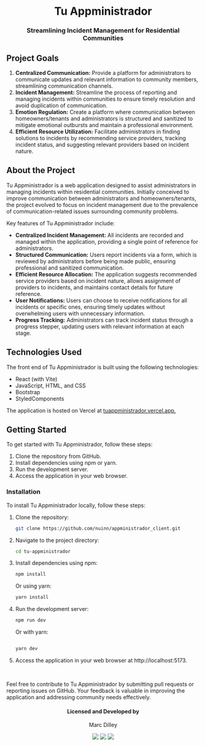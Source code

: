 <h1 align="center">Tu Appministrador

<h3 align="center">Streamlining Incident Management for Residential Communities</h3>

## Project Goals

<ol>
  <li><strong>Centralized Communication:</strong> Provide a platform for administrators to communicate updates and relevant information to community members, streamlining communication channels.

  <li><strong>Incident Management:</strong> Streamline the process of reporting and managing incidents within communities to ensure timely resolution and avoid duplication of communication.

  <li><strong>Emotion Regulation:</strong> Create a platform where communication between homeowners/tenants and administrators is structured and sanitized to mitigate emotional outbursts and maintain a professional environment.

<li><strong>Efficient Resource Utilization:</strong> Facilitate administrators in finding solutions to incidents by recommending service providers, tracking incident status, and suggesting relevant providers based on incident nature.
</ol>

## About the Project

Tu Appministrador is a web application designed to assist administrators in managing incidents within residential communities. Initially conceived to improve communication between administrators and homeowners/tenants, the project evolved to focus on incident management due to the prevalence of communication-related issues surrounding community problems.

Key features of Tu Appministrador include:
<ul>
  <li><strong>Centralized Incident Management:</strong> All incidents are recorded and managed within the application, providing a single point of reference for administrators.
  <li><strong>Structured Communication:</strong> Users report incidents via a form, which is reviewed by administrators before being made public, ensuring professional and sanitized communication.
<li><strong>Efficient Resource Allocation:</strong> The application suggests recommended service providers based on incident nature, allows assignment of providers to incidents, and maintains contact details for future reference.
<li><strong>User Notifications:</strong> Users can choose to receive notifications for all incidents or specific ones, ensuring timely updates without overwhelming users with unnecessary information.
<li><strong>Progress Tracking:</strong> Administrators can track incident status through a progress stepper, updating users with relevant information at each stage.
</ul>

## Technologies Used

The front end of Tu Appministrador is built using the following technologies:

<ul>
<li>React (with Vite)
<li>JavaScript, HTML, and CSS
<li>Bootstrap
<li>StyledComponents
</ul>
The application is hosted on Vercel at <a href="tuappministrador.vercel.app.">tuappministrador.vercel.app.</a>

## Getting Started

To get started with Tu Appministrador, follow these steps:
<ol>
<li>Clone the repository from GitHub.
<li>Install dependencies using npm or yarn.
<li>Run the development server.
<li>Access the application in your web browser.
</ol>

### Installation
To install Tu Appministrador locally, follow these steps:

<ol>
<li>Clone the repository:
  
```bash
git clone https://github.com/nuinn/appministrador_client.git
```
<li>Navigate to the project directory:
  
```bash
cd tu-appministrador
```
<li>Install dependencies using npm:

```bash
npm install
```
Or using yarn:

```bash
yarn install
```
<li>Run the development server:

```bash
npm run dev
```
Or with yarn:

```bash

yarn dev
```
<li>Access the application in your web browser at http://localhost:5173.
</ol>
<br>

Feel free to contribute to Tu Appministrador by submitting pull requests or reporting issues on GitHub. Your feedback is valuable in improving the application and addressing community needs effectively.<br>

<h4 align="center">Licensed and Developed by</h4>
<p align="center" >Marc Dilley</p>
<p align="center">
<a href = "mailto:marcdilley@gmail.com"><img src="https://img.shields.io/badge/-Gmail-%23333?style=for-the-badge&logo=gmail&logoColor=white" target="_blank"></a>
    <a href="https://www.linkedin.com/in/marc-dilley-288407a1/" target="_blank"><img src="https://img.shields.io/badge/-LinkedIn-%230077B5?style=for-the-badge&logo=linkedin&logoColor=white" target="_blank"></a> 
  <a href="https://github.com/nuinn/"><img src="https://img.shields.io/badge/GitHub-100000?style=for-the-badge&logo=github&logoColor=white"></a>
</p>

